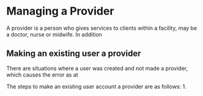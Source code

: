 # Managing a Provider 
A provider is a person who gives services to clients within a facility, may be a doctor, nurse or midwife. In addition 
## Making an existing user a provider
There are situations where a user was created and not made a provider, which causes the error as at 

The steps to make an existing user account a provider are as follows:
1. 